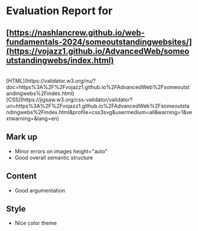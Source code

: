 # Evaluation Report for<br/>
## [https://nashlancrew.github.io/web-fundamentals-2024/someoutstandingwebsites/](https://vojazz1.github.io/AdvancedWeb/someoutstandingwebs/index.html)
<br/>
[HTML](https://validator.w3.org/nu/?doc=https%3A%2F%2Fvojazz1.github.io%2FAdvancedWeb%2Fsomeoutstandingwebs%2Findex.html)
<br/>
[CSS](https://jigsaw.w3.org/css-validator/validator?uri=https%3A%2F%2Fvojazz1.github.io%2FAdvancedWeb%2Fsomeoutstandingwebs%2Findex.html&profile=css3svg&usermedium=all&warning=1&vextwarning=&lang=en)

## Mark up
- Minor errors on images height="auto"
- Good overall semantic structure

## Content
- Good argumentation

## Style
- Nice color theme
